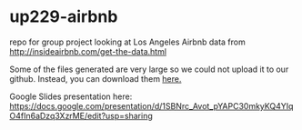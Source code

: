 # up229-airbnb
repo for group project looking at Los Angeles Airbnb data from http://insideairbnb.com/get-the-data.html

Some of the files generated are very large so we could not upload it to our github. Instead, you can download them [here.](https://drive.google.com/drive/folders/1OXy6-31V2H3e6OfQoCz4PS_OrbChd4uH?usp=sharing)


Google Slides presentation here: https://docs.google.com/presentation/d/1SBNrc_Avot_pYAPC30mkyKQ4YIqO4fIn6aDzq3XzrME/edit?usp=sharing
